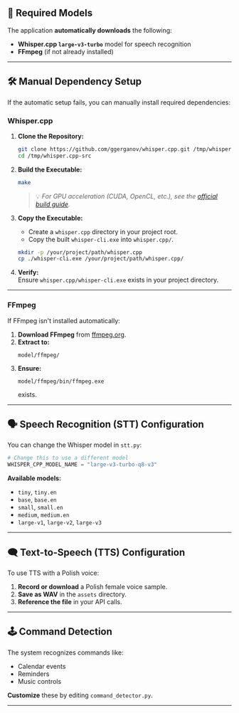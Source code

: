 ## 🚀 Required Models

The application **automatically downloads** the following:

- **Whisper.cpp `large-v3-turbo`** model for speech recognition  
- **FFmpeg** (if not already installed)

---
## 🛠️ Manual Dependency Setup

If the automatic setup fails, you can manually install required dependencies:

### Whisper.cpp

1. **Clone the Repository:**  
    ```sh
    git clone https://github.com/ggerganov/whisper.cpp.git /tmp/whisper.cpp-src
    cd /tmp/whisper.cpp-src
    ```

2. **Build the Executable:**  
    ```sh
    make
    ```
    > 💡 *For GPU acceleration (CUDA, OpenCL, etc.), see the [official build guide](https://github.com/ggerganov/whisper.cpp#build).*

3. **Copy the Executable:**  
    - Create a `whisper.cpp` directory in your project root.
    - Copy the built `whisper-cli.exe` into `whisper.cpp/`.

    ```sh
    mkdir -p /your/project/path/whisper.cpp
    cp ./whisper-cli.exe /your/project/path/whisper.cpp/
    ```

4. **Verify:**  
    Ensure `whisper.cpp/whisper-cli.exe` exists in your project directory.
---

### FFmpeg

If FFmpeg isn't installed automatically:

1. **Download FFmpeg** from [ffmpeg.org](https://ffmpeg.org/download.html).
2. **Extract to:**  
    ```
    model/ffmpeg/
    ```
3. **Ensure:**  
    ```
    model/ffmpeg/bin/ffmpeg.exe
    ```
    exists.

---

## 🗣️ Speech Recognition (STT) Configuration

You can change the Whisper model in `stt.py`:

```python
# Change this to use a different model
WHISPER_CPP_MODEL_NAME = "large-v3-turbo-q8-v3"
```

**Available models:**

- `tiny`, `tiny.en`
- `base`, `base.en`
- `small`, `small.en`
- `medium`, `medium.en`
- `large-v1`, `large-v2`, `large-v3`

---

## 🗨️ Text-to-Speech (TTS) Configuration

To use TTS with a Polish voice:

1. **Record or download** a Polish female voice sample.
2. **Save as WAV** in the `assets` directory.
3. **Reference the file** in your API calls.

---

## 🕹️ Command Detection

The system recognizes commands like:

- Calendar events
- Reminders
- Music controls

**Customize** these by editing `command_detector.py`.

---